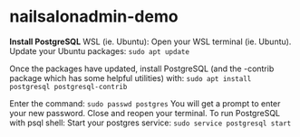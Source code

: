 # nailsalonadmin-demo

**Install PostgreSQL** WSL (ie. Ubuntu):
Open your WSL terminal (ie. Ubuntu).
Update your Ubuntu packages:
```sudo apt update```

Once the packages have updated, install PostgreSQL (and the -contrib package which has some helpful utilities) with: 
```sudo apt install postgresql postgresql-contrib```

Enter the command: ```sudo passwd postgres```
You will get a prompt to enter your new password.
Close and reopen your terminal.
To run PostgreSQL with psql shell:
Start your postgres service: ```sudo service postgresql start```
